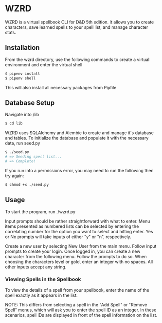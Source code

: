 # WZRD
WZRD is a virtual spellbook CLI for D&D 5th edition. It allows you to create characters, save learned spells to your spell list, and manage character stats.

## Installation

From the wzrd directory, use the following commands to create a virtual environment and enter the virtual shell

```bash
$ pipenv install
$ pipenv shell
```

This will also install all necessary packages from Pipfile

## Database Setup

Navigate into /lib

```bash
$ cd lib
```
WZRD uses SQLAlchemy and Alembic to create and manage it's database and tables. To initialize the database and populate it with the necessary data, run seed.py

```bash
$ ./seed.py
# => Seeding spell list...
# => Complete!
```

If you run into a permissions error, you may need to run the following then try again:

```bash
$ chmod +x ./seed.py
```

## Usage

To start the program, run ./wzrd.py

Input prompts should be rather straightforward with what to enter.
Menu items presented as numbered lists can be selected by entering the correlating number for the option you want to select and hitting enter.
Yes or No prompts will take inputs of either "y" or "n", respectively.

Create a new user by selecting New User from the main menu. Follow input prompts to create your login. Once logged in, you can create a new character from the following menu. Follow the prompts to do so. When choosing the characters level or gold, enter an integer with no spaces. All other inputs accept any string.

### Viewing Spells in the Spellbook

To view the details of a spell from your spellbook, enter the name of the spell exactly as it appears in the list. 

NOTE: This differs from selecting a spell in the "Add Spell" or "Remove Spell" menus, which will ask you to enter the spell ID as an integer. In these scenarios, spell IDs are displayed in front of the spell information on the list.
